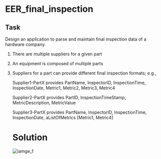 # EER_final_inspection

## Task

Design an application to parse and maintain final inspection data of a hardware company.

1. There are multiple suppliers for a given part

2. An equipment is composed of multiple parts

3. Suppliers for a part can provide different final inspection formats; e.g., 

   Supplier1-PartX provides PartName, InspectorID, InspectionTime, InspectionDate, Metric1, Metric2, Metric3, Metric4 

   Supplier2-PartX provides PartID, InspectionTimeStamp, MetricDescription, MetricValue

   Supplier3-PartX provides PartName, InspectorID, InspectionTime, InspectionDate, aListOfMetrics [Metric1, Metric4]

   # Solution

   ![iamge_1](./images/final_inspection_model.png)

   

